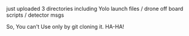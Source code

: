 just uploaded 3 directories including Yolo launch files / drone off board scripts / detector msgs

So, You can't Use only by git cloning it. HA-HA!
